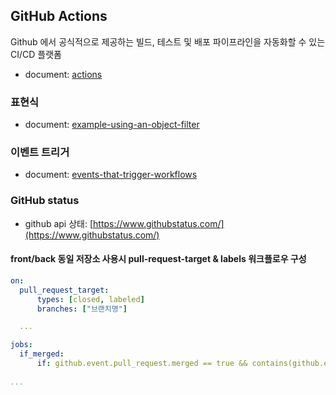 ## GitHub Actions

Github 에서 공식적으로 제공하는 빌드, 테스트 및 배포 파이프라인을 자동화할 수 있는 CI/CD 플랫폼
- document: [actions](https://docs.github.com/ko/actions)

### 표현식
- document: [example-using-an-object-filter](https://docs.github.com/ko/actions/learn-github-actions/expressions#example-using-an-object-filter)

### 이벤트 트리거
- document: [events-that-trigger-workflows](https://docs.github.com/ko/actions/using-workflows/events-that-trigger-workflows)

### GitHub status
- github api 상태: [https://www.githubstatus.com/](https://www.githubstatus.com/)

#### front/back 동일 저장소 사용시 pull-request-target & labels 워크플로우 구성
```yaml
on:
  pull_request_target:
      types: [closed, labeled]
      branches: ["브랜치명"]

  ...

jobs:
  if_merged:
      if: github.event.pull_request.merged == true && contains(github.event.pull_request.labels.*.name, 'deploy-[구분자]')
      
...
```
